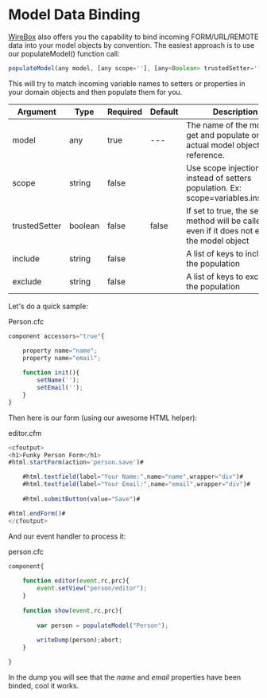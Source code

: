 # Model Data Binding

[WireBox](http://wiki.coldbox.org/wiki/WireBox.cfm) also offers you the capability to bind incoming FORM/URL/REMOTE data into your model objects by convention. The easiest approach is to use our populateModel() function call:

```js
populateModel(any model, [any scope=''], [any<Boolean> trustedSetter='false'], [any include=''], [any exclude=''])
```

This will try to match incoming variable names to setters or properties in your domain objects and then populate them for you.

|Argument|Type|Required|Default|Description|
|--|--|--|--|--|
|model|any|true|---|The name of the model to get and populate or the actual model object reference.|
|scope|string|false||Use scope injection instead of setters population. Ex: scope=variables.instance.|
|trustedSetter|boolean|false|false|If set to true, the setter method will be called even if it does not exist in the model object|
|include|string|false||A list of keys to include in the population|
|exclude|string|false||A list of keys to exclude in the population|

Let's do a quick sample:

Person.cfc 

```js
component accessors="true"{

	property name="name";
	property name="email";
	
	function init(){
		setName('');
		setEmail('');
	}
}
```

Then here is our form (using our awesome HTML helper):

editor.cfm 

```js
<cfoutput>
<h1>Funky Person Form</h1>
#html.startForm(action='person.save')#

	#html.textfield(label="Your Name:",name="name",wrapper="div")#
	#html.textfield(label="Your Email:",name="email",wrapper="div")#
	
	#html.submitButton(value="Save")#

#html.endForm()#
</cfoutput>
```

And our event handler to process it:

person.cfc 

```js
component{
	
	function editor(event,rc,prc){
		event.setView("person/editor");		
	}
	
	function show(event,rc,prc){
		
		var person = populateModel("Person");
		
		writeDump(person);abort;
	}

}
```

In the dump you will see that the *name* and *email* properties have been binded, cool it works.